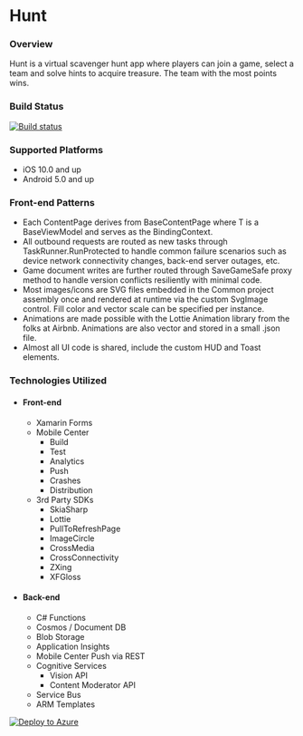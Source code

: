 # Hunt

### Overview
Hunt is a virtual scavenger hunt app where players can join a game, select a team and solve hints to acquire treasure. The team with the most points wins.


### Build Status

[![Build status](https://build.mobile.azure.com/v0.1/apps/e282924c-141c-4f66-8575-093291d8b5c1/branches/master/badge)](https://mobile.azure.com)


### Supported Platforms
* iOS 10.0 and up
* Android 5.0 and up


### Front-end Patterns
* Each ContentPage derives from BaseContentPage<T> where T is a BaseViewModel and serves as the BindingContext.
* All outbound requests are routed as new tasks through TaskRunner.RunProtected to handle common failure scenarios such as device network connectivity changes, back-end server outages, etc.
* Game document writes are further routed through SaveGameSafe proxy method to handle version conflicts resiliently with minimal code.
* Most images/icons are SVG files embedded in the Common project assembly once and rendered at runtime via the custom SvgImage control. Fill color and vector scale can be specified per instance.
* Animations are made possible with the Lottie Animation library from the folks at Airbnb. Animations are also vector and stored in a small .json file.
* Almost all UI code is shared, include the custom HUD and Toast elements.

### Technologies Utilized
* #### Front-end
  * Xamarin Forms
  * Mobile Center
    * Build
    * Test
    * Analytics
    * Push
    * Crashes
    * Distribution
  * 3rd Party SDKs
    * SkiaSharp
    * Lottie
    * PullToRefreshPage
    * ImageCircle
    * CrossMedia
    * CrossConnectivity
    * ZXing
    * XFGloss
    
* #### Back-end
  * C# Functions
  * Cosmos / Document DB
  * Blob Storage
  * Application Insights
  * Mobile Center Push via REST
  * Cognitive Services
    * Vision API
    * Content Moderator API
  * Service Bus
  * ARM Templates


[![Deploy to Azure](https://azuredeploy.net/deploybutton.png)](https://azuredeploy.net/)
